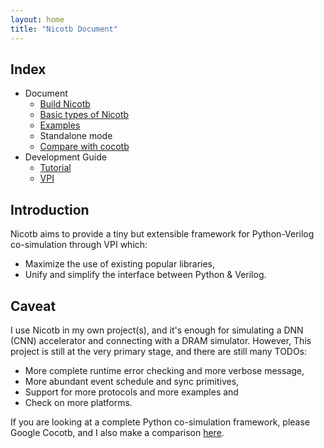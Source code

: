 ```yaml
---
layout: home
title: "Nicotb Document"
---
```

## Index
* Document
	* [Build Nicotb](build.html)
	* [Basic types of Nicotb](signal.html)
	* [Examples](examples.html)
	* Standalone mode
	* [Compare with cocotb](compare.html)
* Development Guide
	* [Tutorial](concurrent.html)
	* [VPI](vpi.html)

## Introduction

Nicotb aims to provide a tiny but extensible framework
for Python-Verilog co-simulation through VPI which:

* Maximize the use of existing popular libraries,
* Unify and simplify the interface between Python & Verilog.

## Caveat

I use Nicotb in my own project(s),
and it's enough for simulating a DNN (CNN) accelerator and connecting with a DRAM simulator.
However, This project is still at the very primary stage,
and there are still many TODOs:

* More complete runtime error checking and more verbose message,
* More abundant event schedule and sync primitives,
* Support for more protocols and more examples and
* Check on more platforms.

If you are looking at a complete Python co-simulation framework,
please Google Cocotb, and I also make a comparison [here](compare.html).

